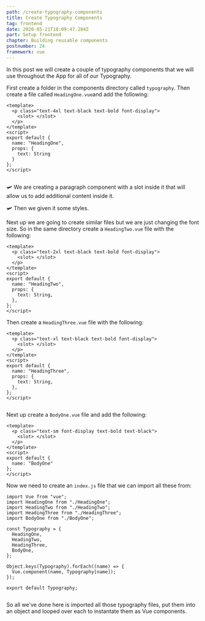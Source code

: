 ```yaml
---
path: /create-typography-components
title: Create Typography Components
tag: frontend
date: 2020-05-21T18:09:47.284Z
part: Setup frontend
chapter: Building reusable components
postnumber: 24
framework: vue
---
```


In this post we will create a couple of typography components that we will use throughout the App for all of our Typography.

First create a folder in the components directory called `typography`. Then create a file called `HeadingOne.vue`and add the following:

```
<template>
  <p class="text-4xl text-black text-bold font-display">
    <slot> </slot>
  </p>
</template>
<script>
export default {
  name: "HeadingOne",
  props: {
    text: String
  }
};
</script>


```

🛩️ We are creating a paragraph component with a slot inside it that will allow us to add additional content inside it.

🛩️ Then we given it some styles.

Next up we are going to create similar files but we are just changing the font size. So in the same directory create a `HeadingTwo.vue` file with the following:

```
<template>
  <p class="text-2xl text-black text-bold font-display">
    <slot> </slot>
  </p>
</template>
<script>
export default {
  name: "HeadingTwo",
  props: {
    text: String,
  },
};
</script>

```

Then create a `HeadingThree.vue` file with the following:

```
<template>
  <p class="text-xl text-black text-bold font-display">
    <slot> </slot>
  </p>
</template>
<script>
export default {
  name: "HeadingThree",
  props: {
    text: String,
  },
};
</script>


```

Next up create a `BodyOne.vue` file and add the following:

```
<template>
  <p class="text-sm font-display text-bold text-black">
    <slot> </slot>
  </p>
</template>
<script>
export default {
  name: "BodyOne"
};
</script>

```

Now we need to create an `index.js` file that we can import all these from:

```
import Vue from "vue";
import HeadingOne from "./HeadingOne";
import HeadingTwo from "./HeadingTwo";
import HeadingThree from "./HeadingThree";
import BodyOne from "./BodyOne";

const Typography = {
  HeadingOne,
  HeadingTwo,
  HeadingThree,
  BodyOne,
};

Object.keys(Typography).forEach((name) => {
  Vue.component(name, Typography[name]);
});

export default Typography;


```

So all we've done here is imported all those typography files, put them into an object and looped over each to instantate them as Vue components.
